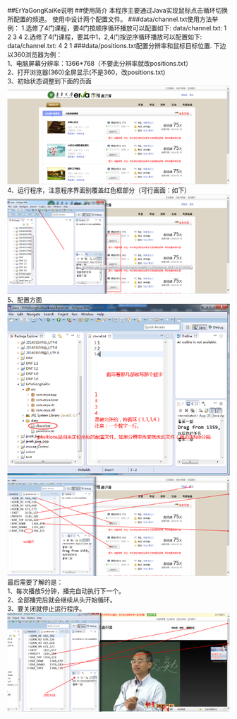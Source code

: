 ##ErYaGongKaiKe说明
##使用简介
	本程序主要通过Java实现鼠标点击循环切换所配置的频道。
	使用中设计两个配置文件。
###data/channel.txt使用方法举例：
1.选修了4门课程，要4门按顺序循环播放可以配置如下:
	data/channel.txt:
	1
	2
	3
	4
2.选修了4门课程，要其中1，2,4门按逆序循环播放可以配置如下:
	data/channel.txt:
	4
	2
	1
###data/positions.txt配置分辨率和鼠标目标位置.
下边以360浏览器为例：<br>
1、电脑屏幕分辨率：1366*768（不要此分辨率就改positions.txt）<br>
2、打开浏览器(360)全屏显示(不是360，改positions.txt)<br>
3、初始状态调整到下面的页面<br>
<img src="./imgs/img1.png"><br>
4、运行程序，注意程序界面别覆盖红色框部分（可行画面：如下）<br>
<img src="./imgs/img2.png"><br>
5、配置方面<br>
<img src="./imgs/img3.png"><br>
<img src="./imgs/img4.png"><br>
最后需要了解的是：<br>
1、每次播放5分钟，播完自动执行下一个。<br>
2、全部播完后就会继续从头开始循环。<br>
3、要关闭就停止运行程序。<br>
<img src="./imgs/img5.png"><br>